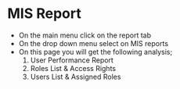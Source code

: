 # MIS Report


- On the main menu click on the report tab
- On the drop down menu select on MIS reports
- On this page you will get the following analysis;
  1.	User Performance Report
  2.	Roles List & Access Rights
  3.	Users List & Assigned Roles
